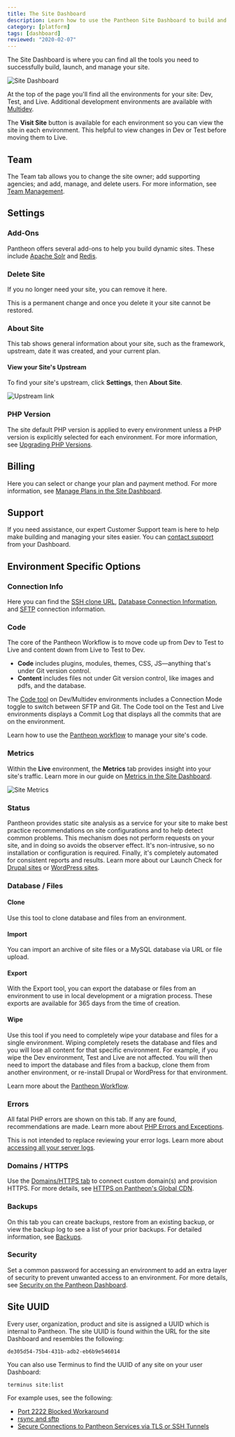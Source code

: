```yaml
---
title: The Site Dashboard
description: Learn how to use the Pantheon Site Dashboard to build and manage your Drupal or WordPress sites.
category: [platform]
tags: [dashboard]
reviewed: "2020-02-07"
---
```

The Site Dashboard is where you can find all the tools you need to successfully build, launch, and manage your site.

![Site Dashboard](../images/dashboard/site-dashboard-image.png)

At the top of the page you'll find all the environments for your site: Dev, Test, and Live. Additional development environments are available with [Multidev](/multidev).

The **Visit Site** button is available for each environment so you can view the site in each environment. This helpful to view changes in Dev or Test before moving them to Live.

## Team

The Team tab allows you to change the site owner; add supporting agencies; and add, manage, and delete users. For more information, see [Team Management](/team-management).

## Settings

### Add-Ons

Pantheon offers several add-ons to help you build dynamic sites. These include [Apache Solr](/solr) and [Redis](/redis).

### Delete Site

If you no longer need your site, you can remove it here.

<Alert title="Warning" type="danger">

This is a permanent change and once you delete it your site cannot be restored.

</Alert>

### About Site

This tab shows general information about your site, such as the framework, upstream, date it was created, and your current plan.

#### View your Site's Upstream

To find your site's upstream, click **Settings**, then **About Site**.

![Upstream link](../images/dashboard/upstream-link.png)

### PHP Version

The site default PHP version is applied to every environment unless a PHP version is explicitly selected for each environment. For more information, see [Upgrading PHP Versions](/php-versions).

## Billing

Here you can select or change your plan and payment method. For more information, see [Manage Plans in the Site Dashboard](/site-plan).

## Support

If you need assistance, our expert Customer Support team is here to help make building and managing your sites easier. You can [contact support](/support) from your Dashboard.

## Environment Specific Options

### Connection Info

Here you can find the [SSH clone URL](/git), [Database Connection Information](/mysql-access), and [SFTP](/sftp) connection information.

### Code

The core of the Pantheon Workflow is to move code up from Dev to Test to Live and content down from Live to Test to Dev.

- **Code** includes plugins, modules, themes, CSS, JS—anything that's under Git version control.
- **Content** includes files not under Git version control, like images and pdfs, and the database.

The [Code tool](/code) on Dev/Multidev environments includes a Connection Mode toggle to switch between SFTP and Git. The Code tool on the Test and Live environments displays a Commit Log that displays all the commits that are on the environment.

Learn how to use the [Pantheon workflow](/pantheon-workflow) to manage your site's code.

### Metrics

Within the **<span class="glyphicons glyphicons-cardio"></span> Live** environment, the **<span class="glyphicons glyphicons-charts"></span> Metrics** tab provides insight into your site's traffic. Learn more in our guide on [Metrics in the Site Dashboard](/metrics).

![Site Metrics](../images/dashboard/metrics-graphs.png "Screenshot showing the Metrics tab of a Live site.")

### Status

Pantheon provides static site analysis as a service for your site to make best practice recommendations on site configurations and to help detect common problems. This mechanism does not perform requests on your site, and in doing so avoids the observer effect. It's non-intrusive, so no installation or configuration is required. Finally, it's completely automated for consistent reports and results. Learn more about our Launch Check for
[Drupal sites](/drupal-launch-check) or [WordPress sites](/wordpress-launch-check).

### Database / Files

#### Clone

Use this tool to clone database and files from an environment.

#### Import

You can import an archive of site files or a MySQL database via URL or file upload.

#### Export

With the Export tool, you can export the database or files from an environment to use in local development or a migration process. These exports are available for 365 days from the time of creation.

#### Wipe

Use this tool if you need to completely wipe your database and files for a single environment. Wiping completely resets the database and files and you will lose all content for that specific environment. For example, if you wipe the Dev environment, Test and Live are not affected. You will then need to import the database and files from a backup, clone them from another environment, or re-install Drupal or WordPress for that environment.

Learn more about the [Pantheon Workflow](/pantheon-workflow).

### Errors

All fatal PHP errors are shown on this tab. If any are found, recommendations are made. Learn more about [PHP Errors and Exceptions](/php-errors).

<Alert title="Note" type="info">

This is not intended to replace reviewing your error logs. Learn more about [accessing all your server logs](/logs).

</Alert>

### Domains / HTTPS

Use the [Domains/HTTPS tab](/guides/launch/domains) to connect custom domain(s) and provision HTTPS. For more details, see [HTTPS on Pantheon's Global CDN](/https).

### Backups

On this tab you can create backups, restore from an existing backup, or view the backup log to see a list of your prior backups. For detailed information, see [Backups](/backups).

### Security

Set a common password for accessing an environment to add an extra layer of security to prevent unwanted access to an environment. For more details, see [Security on the Pantheon Dashboard](/security).

## Site UUID

Every user, organization, product and site is assigned a UUID which is internal to Pantheon. The site UUID is found within the URL for the site Dashboard and resembles the following:

```none
de305d54-75b4-431b-adb2-eb6b9e546014
```

You can also use Terminus to find the UUID of any site on your user Dashboard:

```bash{promptUser: user}
terminus site:list
```

For example uses, see the following:

- [Port 2222 Blocked Workaround](/port-2222#set-up-the-tunnel)
- [rsync and sftp](/rsync-and-sftp/#sftp)
- [Secure Connections to Pantheon Services via TLS or SSH Tunnels](/ssh-tunnels/#prerequisites)
